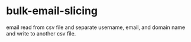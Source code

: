 # bulk-email-slicing
email read from csv file and  separate username, email, and domain name and write to another csv file.
